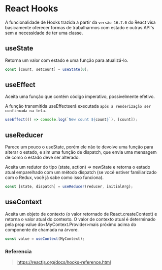 # React Hooks

A funcionalidade de Hooks trazida a partir da `versão 16.7.0` do React visa basicamente oferecer formas de trabalharmos com estado e outras API's sem a necessidade de ter uma classe.

## useState

Retorna um valor com estado e uma função para atualizá-lo.

```javascript
const [count, setCount] = useState(0);
```

## useEffect

Aceita uma função que contém código imperativo, possivelmente efetivo.

A função transmitida useEffectserá executada `após a renderização ser confirmada na tela.`

```javascript
useEffect(() => console.log(`New count ${count}`), [count]);
```

## useReducer

Parece um pouco o useState, porém ele não te devolve uma função para alterar o estado, e sim uma função de dispatch, que envia uma mensagem de como o estado deve ser alterado.

Aceita um redutor do tipo (state, action) => newState e retorna o estado atual emparelhado com um método dispatch (se você estiver familiarizado com o Redux, você já sabe como isso funciona).

```javascript
const [state, dispatch] = useReducer(reducer, initialArg);
```

## useContext

Aceita um objeto de contexto (o valor retornado de React.createContext) e retorna o valor atual do contexto. O valor de contexto atual é determinado pela prop value do<MyContext.Provider>mais próximo acima do componente de chamada na árvore.

```javascript
const value = useContext(MyContext);

```

### Referencia

> https://reactjs.org/docs/hooks-reference.html